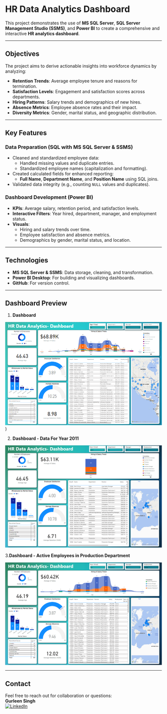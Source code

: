 # **HR Data Analytics Dashboard**

This project demonstrates the use of **MS SQL Server**, **SQL Server Management Studio (SSMS)**, and **Power BI** to create a comprehensive and interactive **HR analytics dashboard**.

---

## **Objectives**
The project aims to derive actionable insights into workforce dynamics by analyzing:
- **Retention Trends**: Average employee tenure and reasons for termination.
- **Satisfaction Levels**: Engagement and satisfaction scores across departments.
- **Hiring Patterns**: Salary trends and demographics of new hires.
- **Absence Metrics**: Employee absence rates and their impact.
- **Diversity Metrics**: Gender, marital status, and geographic distribution.

---

## **Key Features**

### **Data Preparation** (SQL with MS SQL Server & SSMS)
- Cleaned and standardized employee data:
  - Handled missing values and duplicate entries.
  - Standardized employee names (capitalization and formatting).
- Created calculated fields for enhanced reporting:
  - **Full Name**, **Department Name**, and **Position Name** using SQL joins.
- Validated data integrity (e.g., counting `NULL` values and duplicates).

### **Dashboard Development** (Power BI)
- **KPIs**: Average salary, retention period, and satisfaction levels.
- **Interactive Filters**: Year hired, department, manager, and employment status.
- **Visuals**:
  - Hiring and salary trends over time.
  - Employee satisfaction and absence metrics.
  - Demographics by gender, marital status, and location.

---

## **Technologies**
- **MS SQL Server & SSMS**: Data storage, cleaning, and transformation.
- **Power BI Desktop**: For building and visualizing dashboards.
- **GitHub**: For version control.

---

## **Dashboard Preview**

1. **Dashboard**
   
![Dashboard Preview](Dashboard%20Preview/Dashboard.png))

2. **Dashboard - Data For Year 2011**
   
![Dashboard - Data For Year 2011](Dashboard%20Preview/Year%202011%20Filter.png)

3.**Dashboard - Active Employees in Production Department**

![Dashboard Preview - Active Employees in Production Department](Dashboard%20Preview/Active%20Employees%20in%20Production%20Department.png)

---

## Contact
Feel free to reach out for collaboration or questions:  
**Gurleen Singh**  
[![LinkedIn](https://img.shields.io/badge/LinkedIn-Connect-blue?style=flat-square&logo=linkedin)](https://www.linkedin.com/in/-gurleen-singh)

